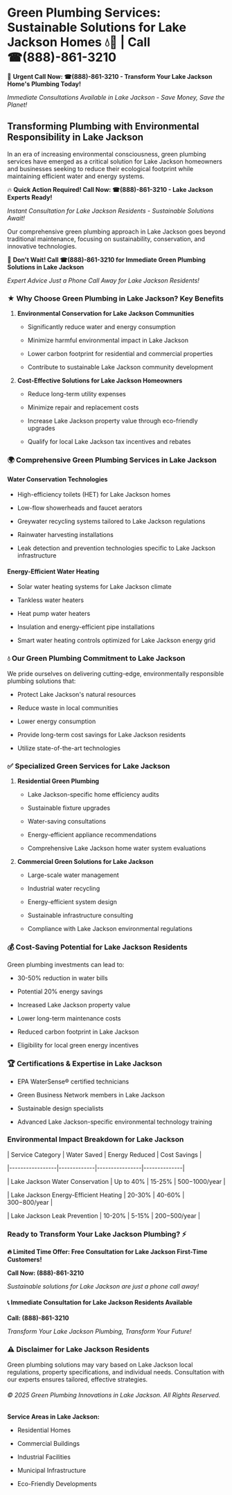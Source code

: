# Green Plumbing Services: Sustainable Solutions for Lake Jackson Homes 💧🌿 | Call ☎(888)-861-3210

🚨 **Urgent Call Now: ☎(888)-861-3210 - Transform Your Lake Jackson Home's Plumbing Today!**
*Immediate Consultations Available in Lake Jackson - Save Money, Save the Planet!*

## Transforming Plumbing with Environmental Responsibility in Lake Jackson

In an era of increasing environmental consciousness, green plumbing services have emerged as a critical solution for Lake Jackson homeowners and businesses seeking to reduce their ecological footprint while maintaining efficient water and energy systems. 

🔥 **Quick Action Required! Call Now: ☎(888)-861-3210 - Lake Jackson Experts Ready!**
*Instant Consultation for Lake Jackson Residents - Sustainable Solutions Await!*

Our comprehensive green plumbing approach in Lake Jackson goes beyond traditional maintenance, focusing on sustainability, conservation, and innovative technologies.

🚨 **Don't Wait! Call ☎(888)-861-3210 for Immediate Green Plumbing Solutions in Lake Jackson**
*Expert Advice Just a Phone Call Away for Lake Jackson Residents!*

### ★ Why Choose Green Plumbing in Lake Jackson? Key Benefits

1. **Environmental Conservation for Lake Jackson Communities** 
   - Significantly reduce water and energy consumption
   - Minimize harmful environmental impact in Lake Jackson
   - Lower carbon footprint for residential and commercial properties
   - Contribute to sustainable Lake Jackson community development

2. **Cost-Effective Solutions for Lake Jackson Homeowners** 
   - Reduce long-term utility expenses
   - Minimize repair and replacement costs
   - Increase Lake Jackson property value through eco-friendly upgrades
   - Qualify for local Lake Jackson tax incentives and rebates

### 🌍 Comprehensive Green Plumbing Services in Lake Jackson

#### Water Conservation Technologies
- High-efficiency toilets (HET) for Lake Jackson homes
- Low-flow showerheads and faucet aerators
- Greywater recycling systems tailored to Lake Jackson regulations
- Rainwater harvesting installations
- Leak detection and prevention technologies specific to Lake Jackson infrastructure

#### Energy-Efficient Water Heating
- Solar water heating systems for Lake Jackson climate
- Tankless water heaters
- Heat pump water heaters
- Insulation and energy-efficient pipe installations
- Smart water heating controls optimized for Lake Jackson energy grid

### 💧 Our Green Plumbing Commitment to Lake Jackson

We pride ourselves on delivering cutting-edge, environmentally responsible plumbing solutions that:
- Protect Lake Jackson's natural resources
- Reduce waste in local communities
- Lower energy consumption
- Provide long-term cost savings for Lake Jackson residents
- Utilize state-of-the-art technologies

### ✅ Specialized Green Services for Lake Jackson

1. **Residential Green Plumbing**
   - Lake Jackson-specific home efficiency audits
   - Sustainable fixture upgrades
   - Water-saving consultations
   - Energy-efficient appliance recommendations
   - Comprehensive Lake Jackson home water system evaluations

2. **Commercial Green Solutions for Lake Jackson**
   - Large-scale water management
   - Industrial water recycling
   - Energy-efficient system design
   - Sustainable infrastructure consulting
   - Compliance with Lake Jackson environmental regulations

### 💰 Cost-Saving Potential for Lake Jackson Residents

Green plumbing investments can lead to:
- 30-50% reduction in water bills
- Potential 20% energy savings
- Increased Lake Jackson property value
- Lower long-term maintenance costs
- Reduced carbon footprint in Lake Jackson
- Eligibility for local green energy incentives

### 🏆 Certifications & Expertise in Lake Jackson

- EPA WaterSense® certified technicians
- Green Business Network members in Lake Jackson
- Sustainable design specialists
- Advanced Lake Jackson-specific environmental technology training

### Environmental Impact Breakdown for Lake Jackson

| Service Category | Water Saved | Energy Reduced | Cost Savings |
|-----------------|-------------|----------------|--------------|
| Lake Jackson Water Conservation | Up to 40% | 15-25% | $500-$1000/year |
| Lake Jackson Energy-Efficient Heating | 20-30% | 40-60% | $300-$800/year |
| Lake Jackson Leak Prevention | 10-20% | 5-15% | $200-$500/year |

### Ready to Transform Your Lake Jackson Plumbing? ⚡

**🔥 Limited Time Offer: Free Consultation for Lake Jackson First-Time Customers!**

**Call Now: (888)-861-3210**
*Sustainable solutions for Lake Jackson are just a phone call away!*

#### 📞 Immediate Consultation for Lake Jackson Residents Available

**Call: (888)-861-3210**
*Transform Your Lake Jackson Plumbing, Transform Your Future!*

### ⚠️ Disclaimer for Lake Jackson Residents

Green plumbing solutions may vary based on Lake Jackson local regulations, property specifications, and individual needs. Consultation with our experts ensures tailored, effective strategies.

###### © 2025 Green Plumbing Innovations in Lake Jackson. All Rights Reserved.

**Service Areas in Lake Jackson:** 
- Residential Homes
- Commercial Buildings
- Industrial Facilities
- Municipal Infrastructure
- Eco-Friendly Developments